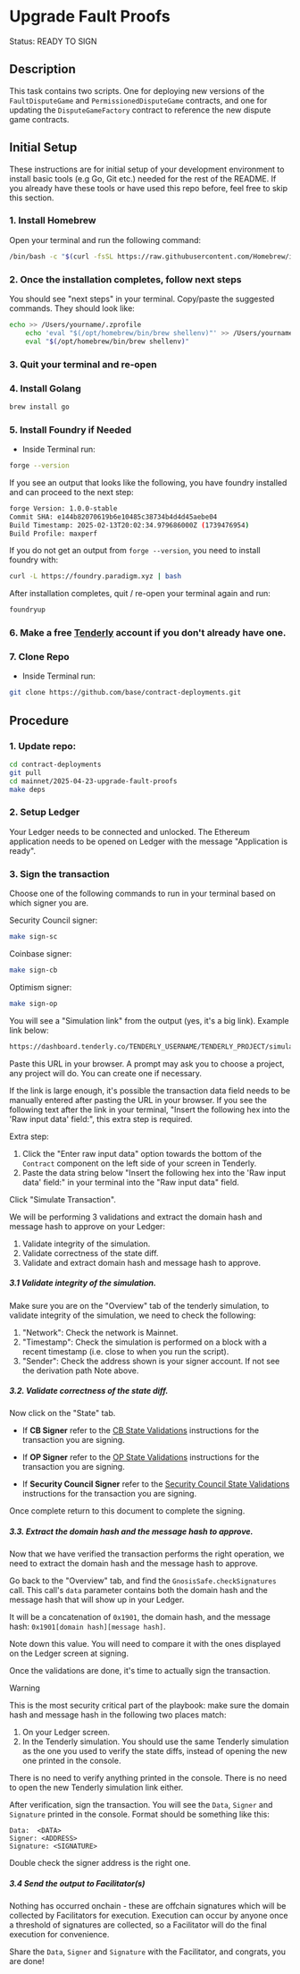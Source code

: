 # Upgrade Fault Proofs

Status: READY TO SIGN

## Description

This task contains two scripts. One for deploying new versions of the `FaultDisputeGame` and `PermissionedDisputeGame` contracts, and one for updating the `DisputeGameFactory` contract to reference the new dispute game contracts.

## Initial Setup

These instructions are for initial setup of your development environment to install basic tools (e.g Go, Git etc.) needed for the rest of the README. If you already
have these tools or have used this repo before, feel free to skip this section.

### 1. Install Homebrew

Open your terminal and run the following command:

```bash
/bin/bash -c "$(curl -fsSL https://raw.githubusercontent.com/Homebrew/install/HEAD/install.sh)"
```

### 2. Once the installation completes, follow next steps

You should see "next steps" in your terminal. Copy/paste the suggested commands. They should look like:

```bash
echo >> /Users/yourname/.zprofile
    echo 'eval "$(/opt/homebrew/bin/brew shellenv)"' >> /Users/yourname/.zprofile
    eval "$(/opt/homebrew/bin/brew shellenv)"
```

### 3. Quit your terminal and re-open

### 4. Install Golang

```bash
brew install go
```

### 5. Install Foundry if Needed

- Inside Terminal run:

```bash
forge --version
```

If you see an output that looks like the following, you have foundry installed and can proceed to the next step:

```bash
forge Version: 1.0.0-stable
Commit SHA: e144b82070619b6e10485c38734b4d4d45aebe04
Build Timestamp: 2025-02-13T20:02:34.979686000Z (1739476954)
Build Profile: maxperf
```

If you do not get an output from `forge --version`, you need to install foundry with:

```bash
curl -L https://foundry.paradigm.xyz | bash
```

After installation completes, quit / re-open your terminal again and run:

```bash
foundryup
```

### 6. Make a free [Tenderly](https://tenderly.co/) account if you don't already have one.

### 7. Clone Repo

- Inside Terminal run:

```bash
git clone https://github.com/base/contract-deployments.git
```

## Procedure

### 1. Update repo:

```bash
cd contract-deployments
git pull
cd mainnet/2025-04-23-upgrade-fault-proofs
make deps
```

### 2. Setup Ledger

Your Ledger needs to be connected and unlocked. The Ethereum
application needs to be opened on Ledger with the message "Application
is ready".

### 3. Sign the transaction

Choose one of the following commands to run in your terminal based on which signer you are.

Security Council signer:

```bash
make sign-sc
```

Coinbase signer:

```bash
make sign-cb
```

Optimism signer:

```bash
make sign-op
```

You will see a "Simulation link" from the output (yes, it's a big link). Example link below:

```txt
https://dashboard.tenderly.co/TENDERLY_USERNAME/TENDERLY_PROJECT/simulator/new?network=1&contractAddress=0xcA11bde05977b3631167028862bE2a173976CA11&from=0x1804c8AB1F12E6bbf3894d4083f33e07309d1f38&stateOverrides=%5B%7B"contractAddress":"0x20AcF55A3DCfe07fC4cecaCFa1628F788EC8A4Dd","storage":%5B%7B"key":"0x0000000000000000000000000000000000000000000000000000000000000004","value":"0x0000000000000000000000000000000000000000000000000000000000000001"%7D,%7B"key":"0x0000000000000000000000000000000000000000000000000000000000000003","value":"0x0000000000000000000000000000000000000000000000000000000000000001"%7D,%7B"key":"0xe90b7bceb6e7df5418fb78d8ee546e97c83a08bbccc01a0644d599ccd2a7c2e0","value":"0x000000000000000000000000ca11bde05977b3631167028862be2a173976ca11"%7D,%7B"key":"0x316a0aac0d94f5824f0b66f5bbe94a8c360a17699a1d3a233aafcf7146e9f11c","value":"0x0000000000000000000000000000000000000000000000000000000000000001"%7D%5D%7D,%7B"contractAddress":"0x9855054731540A48b28990B63DcF4f33d8AE46A1","storage":%5B%7B"key":"0x0000000000000000000000000000000000000000000000000000000000000004","value":"0x0000000000000000000000000000000000000000000000000000000000000001"%7D%5D%7D,%7B"contractAddress":"0x7bB41C3008B3f03FE483B28b8DB90e19Cf07595c","storage":%5B%7B"key":"0x0000000000000000000000000000000000000000000000000000000000000004","value":"0x0000000000000000000000000000000000000000000000000000000000000001"%7D%5D%7D%5D
```

Paste this URL in your browser. A prompt may ask you to choose a
project, any project will do. You can create one if necessary.

If the link is large enough, it's possible the transaction data field needs to be manually entered after pasting the URL in your browser. If you see the following text after the link in your terminal, "Insert the following hex into the 'Raw input data' field:", this extra step is required.

Extra step:

1. Click the "Enter raw input data" option towards the bottom of the `Contract` component on the left side of your screen in Tenderly.
2. Paste the data string below "Insert the following hex into the 'Raw input data' field:" in your terminal into the "Raw input data" field.

Click "Simulate Transaction".

We will be performing 3 validations and extract the domain hash and message hash to approve on your Ledger:

1. Validate integrity of the simulation.
2. Validate correctness of the state diff.
3. Validate and extract domain hash and message hash to approve.

##### 3.1 Validate integrity of the simulation.

Make sure you are on the "Overview" tab of the tenderly simulation, to
validate integrity of the simulation, we need to check the following:

1. "Network": Check the network is Mainnet.
2. "Timestamp": Check the simulation is performed on a block with a
   recent timestamp (i.e. close to when you run the script).
3. "Sender": Check the address shown is your signer account. If not see the derivation path Note above.

##### 3.2. Validate correctness of the state diff.

Now click on the "State" tab.

- If **CB Signer**
  refer to the [CB State Validations](./validations/CB.md) instructions for the transaction you are signing.

- If **OP Signer**
  refer to the [OP State Validations](./validations/OP.md) instructions for the transaction you are signing.

- If **Security Council Signer**
  refer to the [Security Council State Validations](./validations/SC.md) instructions for the transaction you are signing.

Once complete return to this document to complete the signing.

##### 3.3. Extract the domain hash and the message hash to approve.

Now that we have verified the transaction performs the right
operation, we need to extract the domain hash and the message hash to
approve.

Go back to the "Overview" tab, and find the
`GnosisSafe.checkSignatures` call. This call's `data` parameter
contains both the domain hash and the message hash that will show up
in your Ledger.

It will be a concatenation of `0x1901`, the domain hash, and the
message hash: `0x1901[domain hash][message hash]`.

Note down this value. You will need to compare it with the ones
displayed on the Ledger screen at signing.

Once the validations are done, it's time to actually sign the
transaction.

> [!WARNING]
> This is the most security critical part of the playbook: make sure the
> domain hash and message hash in the following two places match:
>
> 1. On your Ledger screen.
> 2. In the Tenderly simulation. You should use the same Tenderly
>    simulation as the one you used to verify the state diffs, instead
>    of opening the new one printed in the console.
>
> There is no need to verify anything printed in the console. There is
> no need to open the new Tenderly simulation link either.

After verification, sign the transaction. You will see the `Data`,
`Signer` and `Signature` printed in the console. Format should be
something like this:

```shell
Data:  <DATA>
Signer: <ADDRESS>
Signature: <SIGNATURE>
```

Double check the signer address is the right one.

##### 3.4 Send the output to Facilitator(s)

Nothing has occurred onchain - these are offchain signatures which
will be collected by Facilitators for execution. Execution can occur
by anyone once a threshold of signatures are collected, so a
Facilitator will do the final execution for convenience.

Share the `Data`, `Signer` and `Signature` with the Facilitator, and
congrats, you are done!
